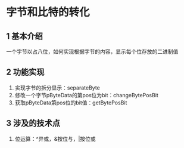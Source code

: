 # 字节和比特的转化   

## 1 基本介绍   
一个字节以占八位，如何实现根据字节的内容，显示每个位存放的二进制值    

## 2 功能实现   
1. 实现字节的拆分显示：separateByte    
2. 修改一个字节pByteData的第pos位为bit：changeBytePosBit   
3. 获取pByteData第pos位的bit值：getBytePosBit   

## 3 涉及的技术点   
1. 位运算：^异或，&按位与，|按位或    